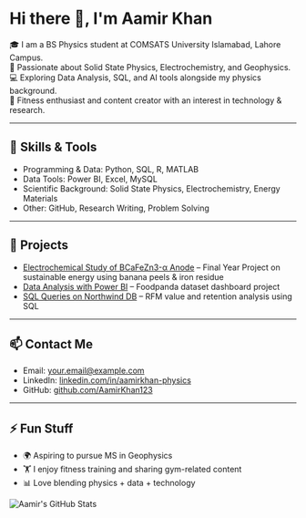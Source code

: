 # Hi there 👋, I'm Aamir Khan  

🎓 I am a BS Physics student at COMSATS University Islamabad, Lahore Campus.  
🔬 Passionate about Solid State Physics, Electrochemistry, and Geophysics.  
💻 Exploring Data Analysis, SQL, and AI tools alongside my physics background.  
💪 Fitness enthusiast and content creator with an interest in technology & research.  

---

## 🔧 Skills & Tools  
- Programming & Data: Python, SQL, R, MATLAB  
- Data Tools: Power BI, Excel, MySQL  
- Scientific Background: Solid State Physics, Electrochemistry, Energy Materials  
- Other: GitHub, Research Writing, Problem Solving  

---

## 🚀 Projects  
- [Electrochemical Study of BCaFeZn3-α Anode](https://github.com/AamirKhan123) – Final Year Project on sustainable energy using banana peels & iron residue  
- [Data Analysis with Power BI](https://github.com/AamirKhan123) – Foodpanda dataset dashboard project  
- [SQL Queries on Northwind DB](https://github.com/AamirKhan123) – RFM value and retention analysis using SQL  

---

## 📫 Contact Me  
- Email: your.email@example.com  
- LinkedIn: [linkedin.com/in/aamirkhan-physics](https://www.linkedin.com/in/aamirkhan-physics)  
- GitHub: [github.com/AamirKhan123](https://github.com/AamirKhan123)  

---

## ⚡ Fun Stuff  
- 🌍 Aspiring to pursue MS in Geophysics  
- 🏋️ I enjoy fitness training and sharing gym-related content  
- 📊 Love blending physics + data + technology  

![Aamir's GitHub Stats](https://github-readme-stats.vercel.app/api?username=AamirKhan123&show_icons=true&theme=tokyonight)  
